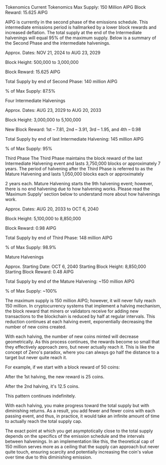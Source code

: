 Tokenomics
Current Tokenomics
Max Supply: 150 Million AIPG
Block Reward: 15.625 AIPG

AIPG is currently in the second phase of the emissions schedule. This intermediate emissions period is hallmarked by a lower block rewards and increased deflation. The total supply at the end of the Intermediate halvenings will equal 95% of the maximum supply. Below is a summary of the Second Phase and the intermediate halvenings.

Approx. Dates: NOV 21, 2024 to AUG 23, 2029

Block Height: 500,000 to 3,000,000

Block Reward: 15.625 AIPG

Total Supply by end of Second Phase: 140 million AIPG

% of Max Supply: 87.5%

Four Intermediate Halvenings

Approx. Dates: AUG 23, 2029 to AUG 20, 2033

Block Height: 3,000,000 to 5,100,000

New Block Reward: 1st – 7.81, 2nd – 3.91, 3rd – 1.95, and 4th – 0.98

Total Supply by end of last Intermediate Halvening: 145 million AIPG

% of Max Supply: 95%

Third Phase
The Third Phase maintains the block reward of the last Intermediate Halvening event and lasts 3,750,000 blocks or approximately 7 years. The period of halvening after the Third Phase is referred to as the Mature Halvening and lasts 1,050,000 blocks each or approximately

2 years each. Mature Halvening starts the 9th halvening event; however, there is no end halvening due to how halvening works. Please read the ‘Maximum Supply’ section below to understand more about how halvenings work.

Approx. Dates: AUG 20, 2033 to OCT 6, 2040

Block Height: 5,100,000 to 8,850,000

Block Reward: 0.98 AIPG

Total Supply by end of Third Phase: 148 million AIPG

% of Max Supply: 98.9%

Mature Halvenings

Approx. Starting Date: OCT 6, 2040 Starting Block Height: 8,850,000 Starting Block Reward: 0.48 AIPG

Total Supply by end of the Mature Halvening: ~150 million AIPG

% of Max Supply: ~100%

The maximum supply is 150 million AIPG; however, it will never fully reach 150 million. In cryptocurrency systems that implement a halving mechanism, the block reward that miners or validators receive for adding new transactions to the blockchain is reduced by half at regular intervals. This reduction continues at each halving event, exponentially decreasing the number of new coins created.

With each halving, the number of new coins minted will decrease geometrically. As this process continues, the rewards become so small that they effectively approach zero, but never actually reach it. This is like the concept of Zeno's paradox, where you can always go half the distance to a target but never quite reach it.

For example, if we start with a block reward of 50 coins:

After the 1st halving, the new reward is 25 coins.

After the 2nd halving, it's 12.5 coins.

This pattern continues indefinitely.

With each halving, you make progress toward the total supply but with diminishing returns. As a result, you add fewer and fewer coins with each passing event, and thus, in practice, it would take an infinite amount of time to actually reach the total supply cap.

The exact point at which you get asymptotically close to the total supply depends on the specifics of the emission schedule and the intervals between halvenings. In an implementation like this, the theoretical cap of 150 million serves more as a ceiling that the supply can approach but never quite touch, ensuring scarcity and potentially increasing the coin's value over time due to this diminishing emission.
